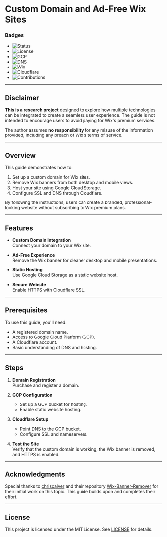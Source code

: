 # Custom Domain and Ad-Free Wix Sites

### Badges
- ![Status](https://img.shields.io/badge/status-active-brightgreen)  
- ![License](https://img.shields.io/badge/license-MIT-blue)  
- ![GCP](https://img.shields.io/badge/GCP-Cloud_Storage-blue)  
- ![DNS](https://img.shields.io/badge/DNS-Domain_Registration-lightblue)  
- ![Wix](https://img.shields.io/badge/Wix-Custom_Domain-orange)  
- ![Cloudflare](https://img.shields.io/badge/CloudFlare-SSL-yellowgreen)  
- ![Contributions](https://img.shields.io/badge/contributions-welcome-brightgreen)  

---

## Disclaimer

**This is a research project** designed to explore how multiple technologies can be integrated to create a seamless user experience. The guide is not intended to encourage users to avoid paying for Wix's premium services.  

The author assumes **no responsibility** for any misuse of the information provided, including any breach of Wix's terms of service.

---

## Overview

This guide demonstrates how to:  
1. Set up a custom domain for Wix sites.  
2. Remove Wix banners from both desktop and mobile views.  
3. Host your site using Google Cloud Storage.  
4. Configure SSL and DNS through Cloudflare.  

By following the instructions, users can create a branded, professional-looking website without subscribing to Wix premium plans.

---

## Features

- **Custom Domain Integration**  
  Connect your domain to your Wix site.  

- **Ad-Free Experience**  
  Remove the Wix banner for cleaner desktop and mobile presentations.  

- **Static Hosting**  
  Use Google Cloud Storage as a static website host.  

- **Secure Website**  
  Enable HTTPS with Cloudflare SSL.  

---

## Prerequisites

To use this guide, you'll need:  
- A registered domain name.  
- Access to Google Cloud Platform (GCP).  
- A Cloudflare account.  
- Basic understanding of DNS and hosting.  

---

## Steps

1. **Domain Registration**  
   Purchase and register a domain.  

2. **GCP Configuration**  
   - Set up a GCP bucket for hosting.  
   - Enable static website hosting.  

3. **Cloudflare Setup**  
   - Point DNS to the GCP bucket.  
   - Configure SSL and nameservers.  

4. **Test the Site**  
   Verify that the custom domain is working, the Wix banner is removed, and HTTPS is enabled.  

---

## Acknowledgments

Special thanks to [chriscalver](https://github.com/chriscalver) and their repository [Wix-Banner-Remover](https://github.com/chriscalver/Wix-Banner-Remover) for their initial work on this topic. This guide builds upon and completes their effort.

---

## License

This project is licensed under the MIT License. See [LICENSE](LICENSE) for details.  
